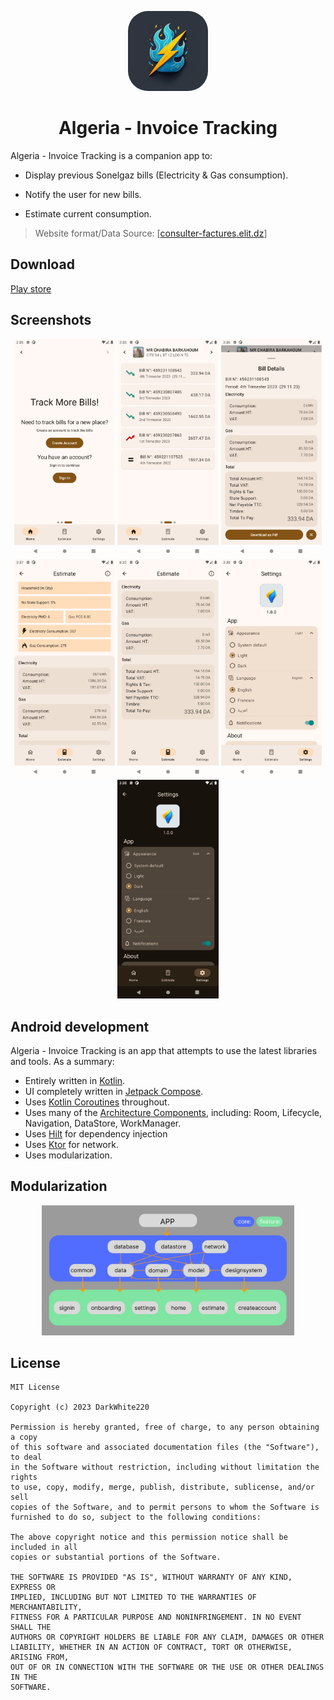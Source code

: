 <p align="center">
  <img src="art/ic_launcher-playstore.png" width="128px" style="border-radius: 25%" />
</p>
<h1 align="center">Algeria - Invoice Tracking</h1> 

Algeria - Invoice Tracking is a companion app to:

- Display previous Sonelgaz bills (Electricity & Gas consumption).

- Notify the user for new bills.

- Estimate current consumption.

> Website format/Data Source: [[consulter-factures.elit.dz](https://consulter-factures.elit.dz/)]

## Download

[Play store](https://play.google.com/store/apps/details?id=earth.darkwhite.algeriabills)

## Screenshots

<p align="center">
    <img src="art/1.png" width=32% height=32%>
    <img src="art/2.png" width=32% height=32%>
    <img src="art/3.png" width=32% height=32%>
    <img src="art/4.png" width=32% height=32%>
    <img src="art/5.png" width=32% height=32%>
    <img src="art/6.png" width=32% height=32%>
    <img src="art/7.png" width=32% height=32%>
</p>

## Android development

Algeria - Invoice Tracking is an app that attempts to use the latest libraries and tools. As a summary:

 * Entirely written in [Kotlin](https://kotlinlang.org/).
 * UI completely written in [Jetpack Compose](https://developer.android.com/jetpack/compose).
 * Uses [Kotlin Coroutines](https://kotlinlang.org/docs/reference/coroutines/coroutines-guide.html) throughout.
 * Uses many of the [Architecture Components](https://developer.android.com/topic/libraries/architecture/), including: Room, Lifecycle, Navigation, DataStore, WorkManager.
 * Uses [Hilt](https://dagger.dev/hilt/) for dependency injection
 * Uses [Ktor](https://ktor.io/docs/getting-started-ktor-client.html) for network.
 * Uses modularization.

## Modularization

<p align="center">
    <img src="art/modularization.png" width=80% height=80%>
</p>

## License

```
MIT License

Copyright (c) 2023 DarkWhite220

Permission is hereby granted, free of charge, to any person obtaining a copy
of this software and associated documentation files (the "Software"), to deal
in the Software without restriction, including without limitation the rights
to use, copy, modify, merge, publish, distribute, sublicense, and/or sell
copies of the Software, and to permit persons to whom the Software is
furnished to do so, subject to the following conditions:

The above copyright notice and this permission notice shall be included in all
copies or substantial portions of the Software.

THE SOFTWARE IS PROVIDED "AS IS", WITHOUT WARRANTY OF ANY KIND, EXPRESS OR
IMPLIED, INCLUDING BUT NOT LIMITED TO THE WARRANTIES OF MERCHANTABILITY,
FITNESS FOR A PARTICULAR PURPOSE AND NONINFRINGEMENT. IN NO EVENT SHALL THE
AUTHORS OR COPYRIGHT HOLDERS BE LIABLE FOR ANY CLAIM, DAMAGES OR OTHER
LIABILITY, WHETHER IN AN ACTION OF CONTRACT, TORT OR OTHERWISE, ARISING FROM,
OUT OF OR IN CONNECTION WITH THE SOFTWARE OR THE USE OR OTHER DEALINGS IN THE
SOFTWARE.
```
